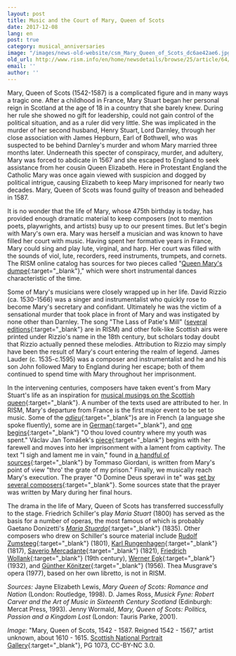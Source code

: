 ```yaml
---
layout: post
title: Music and the Court of Mary, Queen of Scots
date: 2017-12-08
lang: en
post: true
category: musical_anniversaries
image: "/images/news-old-website/csm_Mary_Queen_of_Scots_dc6ae42ae6.jpg"
old_url: http://www.rism.info/en/home/newsdetails/browse/25/article/64/music-and-the-court-of-mary-queen-of-scots.html
email: ''
author: ''
---
```


Mary, Queen of Scots (1542-1587) is a complicated figure and in many ways a tragic one. After a childhood in France, Mary Stuart began her personal reign in Scotland at the age of 18 in a country that she barely knew. During her rule she showed no gift for leadership, could not gain control of the political situation, and as a ruler did very little. She was implicated in the murder of her second husband, Henry Stuart, Lord Darnley, through her close association with James Hepburn, Earl of Bothwell, who was suspected to be behind Darnley's murder and whom Mary married three months later. Underneath this specter of conspiracy, murder, and adultery, Mary was forced to abdicate in 1567 and she escaped to England to seek assistance from her cousin Queen Elizabeth. Here in Protestant England the Catholic Mary was once again viewed with suspicion and dogged by political intrigue, causing Elizabeth to keep Mary imprisoned for nearly two decades. Mary, Queen of Scots was found guilty of treason and beheaded in 1587.

It is no wonder that the life of Mary, whose 475th birthday is today, has provided enough dramatic material to keep composers (not to mention poets, playwrights, and artists) busy up to our present times. But let's begin with Mary's own era. Mary was herself a musician and was known to have filled her court with music. Having spent her formative years in France, Mary could sing and play lute, virginal, and harp. Her court was filled with the sounds of viol, lute, recorders, reed instruments, trumpets, and cornets. The RISM online catalog has sources for two pieces called "[Queen Mary's dumpe](https://opac.rism.info/search?View=rism&q=queen+mary+dumpe&Language=en){:target="_blank"}," which were short instrumental dances characteristic of the time.

Some of Mary's musicians were closely wrapped up in her life. David Rizzio (ca. 1530-1566) was a singer and instrumentalist who quickly rose to become Mary's secretary and confidant. Ultimately he was the victim of a sensational murder that took place in front of Mary and was instigated by none other than Darnley. The song "The Lass of Patie's Mill" ([several editions](https://opac.rism.info/search?View=rism&q=david+rizzio+lass+mill&Language=en){:target="_blank"} are in RISM) and other folk-like Scottish airs were printed under Rizzio's name in the 18th century, but scholars today doubt that Rizzio actually penned these melodies. Attribution to Rizzio may simply have been the result of Mary's court entering the realm of legend. James Lauder (c. 1535-c.1595) was a composer and instrumentalist and he and his son John followed Mary to England during her escape; both of them continued to spend time with Mary throughout her imprisonment.

In the intervening centuries, composers have taken event's from Mary Stuart's life as an inspiration for [musical musings on the Scottish queen](https://opac.rism.info/search?View=rism&q=mary+queen+of+scots&Language=en){:target="_blank"}. A number of the texts used are attributed to her. In RISM, Mary's departure from France is the first major event to be set to music. Some of the [_adieu_](https://opac.rism.info/search?View=rism&q=mary+queen+of+scots+adieu&Language=en){:target="_blank"}s are in French (a language she spoke fluently), some are in [German](https://opac.rism.info/search?id=464112051&Language=en){:target="_blank"}, and [one begins](https://opac.rism.info/search?id=000136243&Language=en){:target="_blank"} "O thou loved country where my youth was spent." Václav Jan Tomášek's [piece](https://opac.rism.info/search?id=550509823&Language=en){:target="_blank"} begins with her farewell and moves into her imprisonment with a lament from captivity. The text "I sigh and lament me in vain," found in [a handful of sources](https://opac.rism.info/search?View=rism&q=i+sigh+and+lament+me+in+vain&Language=en){:target="_blank"} by Tommaso Giordani, is written from Mary's point of view "thro' the grate of my prison." Finally, we musically reach Mary's execution. The prayer "O Domine Deus speravi in te" was [set by several composers](https://opac.rism.info/search?View=rism&q=Domine+Deus+speravi+in+te+mary&Language=en){:target="_blank"}. Some sources state that the prayer was written by Mary during her final hours.

The drama in the life of Mary, Queen of Scots has transferred successfully to the stage. Friedrich Schiller's play _Maria Stuart_ (1800) has served as the basis for a number of operas, the most famous of which is probably Gaetano Donizetti's [_Maria Stuarda_](https://opac.rism.info/search?View=rism&author=Donizetti&q=maria+stuarda&Language=en){:target="_blank"} (1835). Other composers who drew on Schiller's source material include [Rudolf Zumsteeg](https://opac.rism.info/search?View=rism&author=Zumsteeg&q=maria+stuart&Language=en){:target="_blank"} (1801), [Karl Rungenhagen](https://opac.rism.info/search?id=469493802&Language=en){:target="_blank"} (1817), [Saverio Mercadante](https://opac.rism.info/search?id=852032047&Language=en){:target="_blank"} (1821), [Friedrich Wollank](https://opac.rism.info/search?id=201005446&Language=en){:target="_blank"} (19th century), [Werner Egk](https://opac.rism.info/search?id=1001020698&Language=en){:target="_blank"} (1932), and [Günther Könitzer](https://opac.rism.info/search?id=280001535){:target="_blank"} (1956). Thea Musgrave's opera (1977), based on her own libretto, is not in RISM.

_Sources:_
Jayne Elizabeth Lewis, _Mary Queen of Scots: Romance and Nation_ (London: Routledge, 1998).
D. James Ross, _Musick Fyne: Robert Carver and the Art of Music in Sixteenth Century Scotland_ (Edinburgh: Mercat Press, 1993).
Jenny Wormald, _Mary, Queen of Scots: Politics, Passion and a Kingdom Lost_ (London: Tauris Parke, 2001).

_Image_: "Mary, Queen of Scots, 1542 - 1587. Reigned 1542 - 1567," artist unknown, about 1610 - 1615. [Scottish National Portrait Gallery](https://www.nationalgalleries.org/art-and-artists/3235/6004/mary-queen-scots-1542-1587-reigned-1542-1567){:target="_blank"}, PG 1073, CC-BY-NC 3.0.
